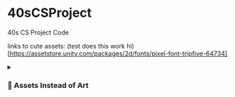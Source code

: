 # 40sCSProject
40s CS Project Code

links to cute assets:
(test does this work hi)[https://assetstore.unity.com/packages/2d/fonts/pixel-font-tripfive-64734]

<details>
 <summary><h3> 🎀 Assets Instead of Art</h3></summary>
  [https://assetstore.unity.com/packages/2d/fonts/pixel-font-tripfive-64734]
  [https://assetstore.unity.com/packages/2d/gui/icons/2d-amulets-kit-196010]
  [https://assetstore.unity.com/packages/2d/characters/retro-act-rpg-sprite-pack-01-71965]
  [https://assetstore.unity.com/packages/2d/characters/medieval-king-pack-2-174863]
  [https://assetstore.unity.com/packages/2d/characters/gothicvania-town-101407]
  [https://assetstore.unity.com/packages/2d/characters/warped-caves-103250]
  [https://assetstore.unity.com/packages/2d/characters/sunny-land-forest-108124]
  [https://assetstore.unity.com/packages/2d/characters/warrior-free-asset-195707]
  [https://assetstore.unity.com/packages/2d/environments/rogue-fantasy-castle-164725]
</details>
